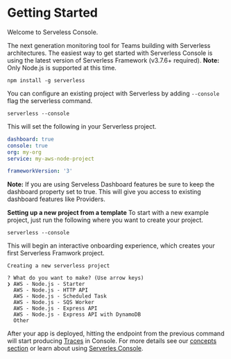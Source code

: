 <!--
title: Getting Started
menuText: Getting Started
description: 
menuOrder: 1
-->

# Getting Started
Welcome to Serveless Console. 

The next generation monitoring tool for Teams 
building with Serverless architectures. The easiest way 
to get started with Serverless Console is using the 
latest version of Serverless Framework (v3.7.6+ required).
**Note:** Only Node.js is supported at this time. 

```text
npm install -g serverless
```

You can configure an existing project with 
Serverless by adding `--console` flag the serverless command. 

```text
serverless --console
```

This will set the following in your Serverless project. 

```yaml
dashboard: true
console: true
org: my-org
service: my-aws-node-project

frameworkVersion: '3'
```

**Note:** If you are using Serveless Dashboard features be sure to keep the
dashboard property set to true. This will give you access to existing dashboard
features like Providers. 

**Setting up a new project from a template**
To start with a new example project, just run the following where you want to
create your project.

```text
serverless --console
```

This will begin an interactive onboarding experience, which creates your first
Serverless Framwork project.

```text
Creating a new serverless project

? What do you want to make? (Use arrow keys)
❯ AWS - Node.js - Starter
  AWS - Node.js - HTTP API
  AWS - Node.js - Scheduled Task
  AWS - Node.js - SQS Worker
  AWS - Node.js - Express API
  AWS - Node.js - Express API with DynamoDB
  Other
```

After your app is deployed, hitting the endpoint from the previous command will
start producing [Traces](./concepts/traces.md) in Console. For more details see 
our [concepts section](./concepts) or learn about using [Serverles Console](./using/).
